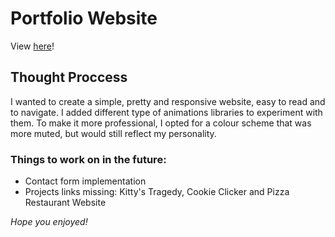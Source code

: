 # Portfolio Website

View [here](https://portfolio-website-jasmineplqn.vercel.app/)!

## Thought Proccess

I wanted to create a simple, pretty and responsive website, easy to read and to navigate. I added different type of animations libraries to experiment with them. To make it more professional, I opted for a colour scheme that was more muted, but would still reflect my personality.

### Things to work on in the future:
- Contact form implementation
- Projects links missing: Kitty's Tragedy, Cookie Clicker and Pizza Restaurant Website

*Hope you enjoyed!*
